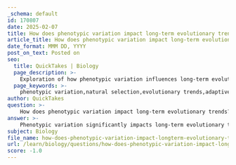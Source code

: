 ```yaml
---
_schema: default
id: 170807
date: 2025-02-07
title: How does phenotypic variation impact long-term evolutionary trends?
article_title: How does phenotypic variation impact long-term evolutionary trends?
date_format: MMM DD, YYYY
post_on_text: Posted on
seo:
  title: QuickTakes | Biology
  page_description: >-
    Exploration of how phenotypic variation influences long-term evolutionary trends through natural selection, adaptive evolution, and ecological interactions, providing the necessary diversity for species to adapt and thrive.
  page_keywords: >-
    phenotypic variation,natural selection,evolutionary trends,adaptive evolution,ecological interactions,trait diversity,frequency-dependent selection,adaptive divergence
author: QuickTakes
question: >-
    How does phenotypic variation impact long-term evolutionary trends?
answer: >-
    Phenotypic variation significantly impacts long-term evolutionary trends by serving as the foundation for natural selection and adaptive evolution. Here are several key ways in which phenotypic variation influences evolutionary processes:\n\n1. **Raw Material for Natural Selection**: Phenotypic variation encompasses the observable differences in traits among individuals within a population, which can arise from genetic and environmental factors. This variation is essential for natural selection, as it provides a range of traits that can be favored or disfavored depending on the ecological context. For example, in a population of flowers, variations in color, size, and shape can influence pollinator preferences, thereby affecting reproductive success and ultimately shaping the population's genetic makeup over generations.\n\n2. **Adaptive Evolution**: Heritable intraspecific variation enables adaptive evolution in response to ecological interactions. As individuals with advantageous traits are more likely to survive and reproduce, the overall trait distribution within the population can shift over time. This process can lead to the emergence of novel phenotypes that are better suited to changing environments, thereby promoting resilience and adaptability.\n\n3. **Frequency-Dependent Selection**: Phenotypic variation plays a crucial role in frequency-dependent selection, where the fitness of a phenotype depends on its frequency relative to other phenotypes in the population. For instance, if a particular trait becomes common, it may become less advantageous due to increased competition or predation, leading to a shift in the population's trait distribution. This dynamic can create oscillations in trait frequencies, contributing to the maintenance of diversity within populations.\n\n4. **Ecological Interactions**: The interplay between phenotypic variation and ecological interactions can drive evolutionary change. For example, competition—both interspecific (between different species) and intraspecific (within the same species)—can shape natural selection by favoring certain traits that enhance survival and reproductive success. As these traits evolve, they can further alter ecological interactions, creating a feedback loop that influences evolutionary trajectories.\n\n5. **Genomic Basis of Divergence**: Understanding the genomic basis of adaptive divergence is crucial for elucidating how specific genetic variations contribute to phenotypic differences. Advances in genome-wide approaches allow researchers to explore the mechanisms through which competition and ecological dynamics shape evolutionary processes, revealing how phenotypic variation can lead to significant evolutionary changes over time.\n\nIn summary, phenotypic variation is a critical driver of long-term evolutionary trends, influencing natural selection, adaptive evolution, and the dynamics of ecological interactions. By providing the necessary diversity for selection to act upon, phenotypic variation facilitates the evolution of traits that enhance species' ability to thrive in diverse and changing environments.
subject: Biology
file_name: how-does-phenotypic-variation-impact-longterm-evolutionary-trends.md
url: /learn/biology/questions/how-does-phenotypic-variation-impact-longterm-evolutionary-trends
score: -1.0
---
```


&nbsp;